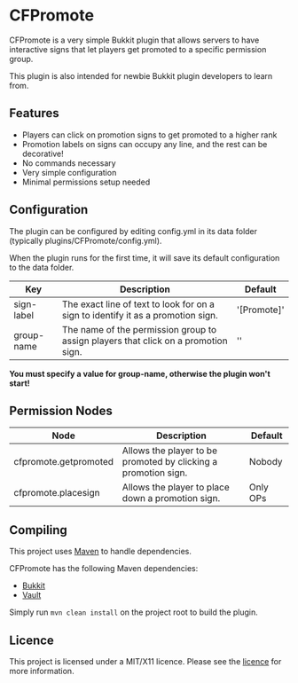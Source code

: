 CFPromote
=========

CFPromote is a very simple Bukkit plugin that allows servers to have
interactive signs that let players get promoted to a specific permission group.

This plugin is also intended for newbie Bukkit plugin developers to learn from.


Features
--------

* Players can click on promotion signs to get promoted to a higher rank
* Promotion labels on signs can occupy any line, and the rest can be decorative!
* No commands necessary
* Very simple configuration
* Minimal permissions setup needed


Configuration
-------------

The plugin can be configured by editing config.yml in its data folder
(typically plugins/CFPromote/config.yml).

When the plugin runs for the first time, it will save its default configuration 
to the data folder.

| Key        | Description                                                                        | Default     |
| ---------- | ---------------------------------------------------------------------------------- | ----------- |
| sign-label | The exact line of text to look for on a sign to identify it as a promotion sign.   | '[Promote]' |
| group-name | The name of the permission group to assign players that click on a promotion sign. | ''          |

**You must specify a value for group-name, otherwise the plugin won't start!**


Permission Nodes
----------------

| Node                  | Description                                                    | Default  |
| --------------------- | -------------------------------------------------------------- | -------- |
| cfpromote.getpromoted | Allows the player to be promoted by clicking a promotion sign. | Nobody   |
| cfpromote.placesign   | Allows the player to place down a promotion sign.              | Only OPs |


Compiling
---------

This project uses [Maven](http://maven.apache.org/) to handle dependencies.

CFPromote has the following Maven dependencies:

* [Bukkit](https://github.com/Bukkit/Bukkit)
* [Vault](https://github.com/MilkBowl/Vault)

Simply run `mvn clean install` on the project root to build the plugin.


Licence
-------

This project is licensed under a MIT/X11 licence. Please see the [licence](LICENCE.txt)
for more information.

